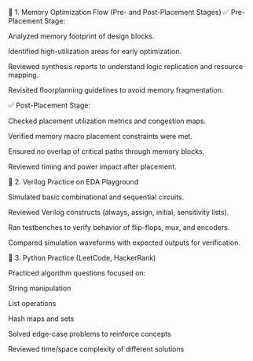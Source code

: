 📌 1. Memory Optimization Flow (Pre- and Post-Placement Stages)
✅ Pre-Placement Stage:

Analyzed memory footprint of design blocks.

Identified high-utilization areas for early optimization.

Reviewed synthesis reports to understand logic replication and resource mapping.

Revisited floorplanning guidelines to avoid memory fragmentation.

✅ Post-Placement Stage:

Checked placement utilization metrics and congestion maps.

Verified memory macro placement constraints were met.

Ensured no overlap of critical paths through memory blocks.

Reviewed timing and power impact after placement.

📌 2. Verilog Practice on EDA Playground

Simulated basic combinational and sequential circuits.

Reviewed Verilog constructs (always, assign, initial, sensitivity lists).

Ran testbenches to verify behavior of flip-flops, mux, and encoders.

Compared simulation waveforms with expected outputs for verification.

📌 3. Python Practice (LeetCode, HackerRank)

Practiced algorithm questions focused on:

String manipulation

List operations

Hash maps and sets

Solved edge-case problems to reinforce concepts

Reviewed time/space complexity of different solutions